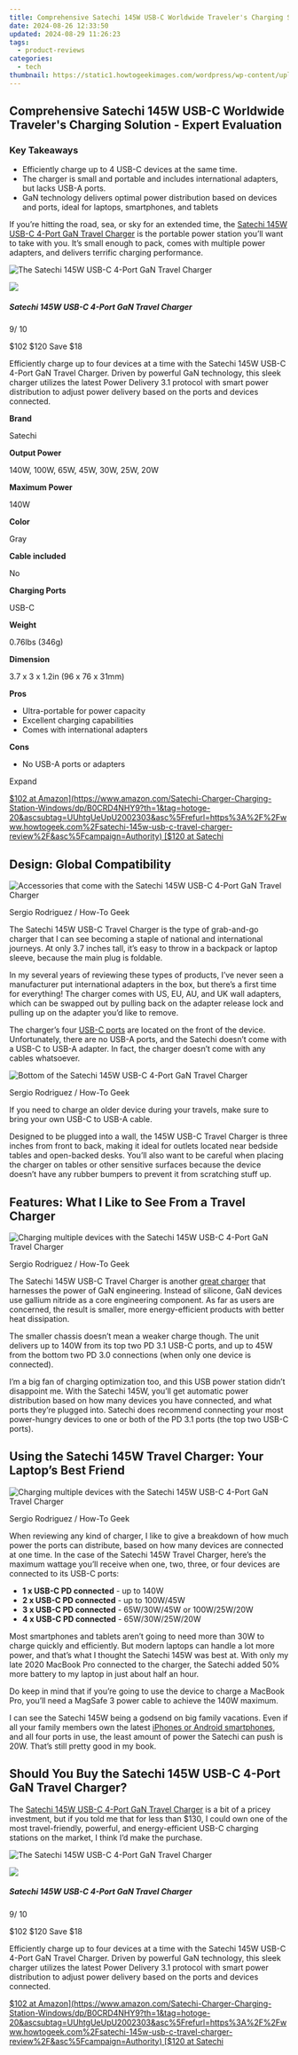 ```yaml
---
title: Comprehensive Satechi 145W USB-C Worldwide Traveler's Charging Solution - Expert Evaluation
date: 2024-08-26 12:33:50
updated: 2024-08-29 11:26:23
tags:
  - product-reviews
categories:
  - tech
thumbnail: https://static1.howtogeekimages.com/wordpress/wp-content/uploads/wm/2024/03/ports-on-the-satechi-145-usb-c-4-port-gan-travel-charger-1jpg_53495778374_o.jpg
---
```


## Comprehensive Satechi 145W USB-C Worldwide Traveler's Charging Solution - Expert Evaluation

### Key Takeaways

* Efficiently charge up to 4 USB-C devices at the same time.
* The charger is small and portable and includes international adapters, but lacks USB-A ports.
* GaN technology delivers optimal power distribution based on devices and ports, ideal for laptops, smartphones, and tablets

 If you’re hitting the road, sea, or sky for an extended time, the [Satechi 145W USB-C 4-Port GaN Travel Charger](https://www.amazon.com/Satechi-Charger-Charging-Station-Windows/dp/B0CRD4NHY9?th=1&tag=hotoge-20&ascsubtag=UUhtgUeUpU2002303&asc%5Frefurl=https%3A%2F%2Fwww.howtogeek.com%2Fsatechi-145w-usb-c-travel-charger-review%2F&asc%5Fcampaign=Authority) is the portable power station you’ll want to take with you. It’s small enough to pack, comes with multiple power adapters, and delivers terrific charging performance.

![The Satechi 145W USB-C 4-Port GaN Travel Charger](https://static1.howtogeekimages.com/wordpress/wp-content/uploads/2024/03/satechi-145w-usb-c-4-port-gan-travel-charger.png) 

![](https://static1.howtogeekimages.com/wordpresshttps://static0.howtogeekimages.com/wordpress/wp-content/uploads/2024/01/htg-rec-2024-2000-1.png) 

#####  Satechi 145W USB-C 4-Port GaN Travel Charger

9/ 10 

$102 $120 Save $18 

  
Efficiently charge up to four devices at a time with the Satechi 145W USB-C 4-Port GaN Travel Charger. Driven by powerful GaN technology, this sleek charger utilizes the latest Power Delivery 3.1 protocol with smart power distribution to adjust power delivery based on the ports and devices connected.

**Brand** 

 Satechi 

**Output Power** 

 140W, 100W, 65W, 45W, 30W, 25W, 20W 

**Maximum Power** 

 140W 

**Color** 

 Gray 

**Cable included** 

 No 

**Charging Ports** 

 USB-C 

**Weight** 

 0.76lbs (346g) 

**Dimension** 

 3.7 x 3 x 1.2in (96 x 76 x 31mm) 

**Pros** 
* Ultra-portable for power capacity
* Excellent charging capabilities
* Comes with international adapters

**Cons** 
* No USB-A ports or adapters

Expand 

[$102 at Amazon](https://www.amazon.com/Satechi-Charger-Charging-Station-Windows/dp/B0CRD4NHY9?th=1&tag=hotoge-20&ascsubtag=UUhtgUeUpU2002303&asc%5Frefurl=https%3A%2F%2Fwww.howtogeek.com%2Fsatechi-145w-usb-c-travel-charger-review%2F&asc%5Fcampaign=Authority) [$120 at Satechi](https://shareasale.com/r.cfm?b=1554062&u=4338022&m=98197&urllink=https%3A%2F%2Fmalaysia-healthcare-travel-council.pxf.io%2F752oeg&afftrack=techidaily) 

##  Design: Global Compatibility

![Accessories that come with the Satechi 145W USB-C 4-Port GaN Travel Charger](https://static1.howtogeekimages.com/wordpress/wp-content/uploads/wm/2024/03/accessories-that-come-with-the-satechi-145-usb-c-4-port-gan-travel-charger-2jpg_53495624758_o.jpg) 

Sergio Rodriguez / How-To Geek

 The Satechi 145W USB-C Travel Charger is the type of grab-and-go charger that I can see becoming a staple of national and international journeys. At only 3.7 inches tall, it’s easy to throw in a backpack or laptop sleeve, because the main plug is foldable.

 In my several years of reviewing these types of products, I’ve never seen a manufacturer put international adapters in the box, but there’s a first time for everything! The charger comes with US, EU, AU, and UK wall adapters, which can be swapped out by pulling back on the adapter release lock and pulling up on the adapter you’d like to remove.

 The charger’s four [USB-C ports](https://extra-approaches.techidaily.com/2024-approved-joint-venture-campaigns-for-brands-on-video-platforms/) are located on the front of the device. Unfortunately, there are no USB-A ports, and the Satechi doesn’t come with a USB-C to USB-A adapter. In fact, the charger doesn’t come with any cables whatsoever.

![Bottom of the Satechi 145W USB-C 4-Port GaN Travel Charger](https://static1.howtogeekimages.com/wordpress/wp-content/uploads/wm/2024/03/bottom-of-the-satechi-145-usb-c-4-port-gan-travel-charger-1jpg_53495480111_o.jpg) 

Sergio Rodriguez / How-To Geek

 If you need to charge an older device during your travels, make sure to bring your own USB-C to USB-A cable.

 Designed to be plugged into a wall, the 145W USB-C Travel Charger is three inches from front to back, making it ideal for outlets located near bedside tables and open-backed desks. You’ll also want to be careful when placing the charger on tables or other sensitive surfaces because the device doesn’t have any rubber bumpers to prevent it from scratching stuff up.

##  Features: What I Like to See From a Travel Charger

![Charging multiple devices with the Satechi 145W USB-C 4-Port GaN Travel Charger](https://static1.howtogeekimages.com/wordpress/wp-content/uploads/wm/2024/03/charging-multiple-devices-with-the-satechi-145-usb-c-4-port-gan-travel-charger-1jpg_53495896910_o.jpg) 

Sergio Rodriguez / How-To Geek

 The Satechi 145W USB-C Travel Charger is another [great charger](https://change-location.techidaily.com/how-to-fix-error-495-while-downloadupdating-android-apps-on-motorola-moto-g13-drfone-by-drfone-fix-android-problems-fix-android-problems/) that harnesses the power of GaN engineering. Instead of silicone, GaN devices use gallium nitride as a core engineering component. As far as users are concerned, the result is smaller, more energy-efficient products with better heat dissipation.

 The smaller chassis doesn’t mean a weaker charge though. The unit delivers up to 140W from its top two PD 3.1 USB-C ports, and up to 45W from the bottom two PD 3.0 connections (when only one device is connected).

 I’m a big fan of charging optimization too, and this USB power station didn’t disappoint me. With the Satechi 145W, you’ll get automatic power distribution based on how many devices you have connected, and what ports they’re plugged into. Satechi does recommend connecting your most power-hungry devices to one or both of the PD 3.1 ports (the top two USB-C ports).

##  Using the Satechi 145W Travel Charger: Your Laptop’s Best Friend

![Charging multiple devices with the Satechi 145W USB-C 4-Port GaN Travel Charger](https://static1.howtogeekimages.com/wordpress/wp-content/uploads/wm/2024/03/charging-multiple-devices-with-the-satechi-145-usb-c-4-port-gan-travel-charger-3jpg_53495897135_o.jpg) 

Sergio Rodriguez / How-To Geek

 When reviewing any kind of charger, I like to give a breakdown of how much power the ports can distribute, based on how many devices are connected at one time. In the case of the Satechi 145W Travel Charger, here’s the maximum wattage you’ll receive when one, two, three, or four devices are connected to its USB-C ports:

* **1 x USB-C PD connected** \- up to 140W
* **2 x USB-C PD connected** \- up to 100W/45W
* **3 x USB-C PD connected** \- 65W/30W/45W or 100W/25W/20W
* **4 x USB-C PD connected** \- 65W/30W/25W/20W

 Most smartphones and tablets aren’t going to need more than 30W to charge quickly and efficiently. But modern laptops can handle a lot more power, and that’s what I thought the Satechi 145W was best at. With only my late 2020 MacBook Pro connected to the charger, the Satechi added 50% more battery to my laptop in just about half an hour.

 Do keep in mind that if you’re going to use the device to charge a MacBook Pro, you’ll need a MagSafe 3 power cable to achieve the 140W maximum.

 I can see the Satechi 145W being a godsend on big family vacations. Even if all your family members own the latest [iPhones or Android smartphones](https://some-techniques.techidaily.com/freedom-in-viewing-is-vlc-more-powerful-than-mpc-for-2024/), and all four ports in use, the least amount of power the Satechi can push is 20W. That’s still pretty good in my book.

##  Should You Buy the Satechi 145W USB-C 4-Port GaN Travel Charger?

 The [Satechi 145W USB-C 4-Port GaN Travel Charger](https://www.amazon.com/Satechi-Charger-Charging-Station-Windows/dp/B0CRD4NHY9?th=1&tag=hotoge-20&ascsubtag=UUhtgUeUpU2002303&asc%5Frefurl=https%3A%2F%2Fwww.howtogeek.com%2Fsatechi-145w-usb-c-travel-charger-review%2F&asc%5Fcampaign=Authority) is a bit of a pricey investment, but if you told me that for less than $130, I could own one of the most travel-friendly, powerful, and energy-efficient USB-C charging stations on the market, I think I’d make the purchase.

![The Satechi 145W USB-C 4-Port GaN Travel Charger](https://static1.howtogeekimages.com/wordpress/wp-content/uploads/2024/03/satechi-145w-usb-c-4-port-gan-travel-charger.png) 

![](https://static1.howtogeekimages.com/wordpresshttps://static0.howtogeekimages.com/wordpress/wp-content/uploads/2024/01/htg-rec-2024-2000-1.png) 

#####  Satechi 145W USB-C 4-Port GaN Travel Charger

9/ 10 

$102 $120 Save $18 

  
Efficiently charge up to four devices at a time with the Satechi 145W USB-C 4-Port GaN Travel Charger. Driven by powerful GaN technology, this sleek charger utilizes the latest Power Delivery 3.1 protocol with smart power distribution to adjust power delivery based on the ports and devices connected.

[$102 at Amazon](https://www.amazon.com/Satechi-Charger-Charging-Station-Windows/dp/B0CRD4NHY9?th=1&tag=hotoge-20&ascsubtag=UUhtgUeUpU2002303&asc%5Frefurl=https%3A%2F%2Fwww.howtogeek.com%2Fsatechi-145w-usb-c-travel-charger-review%2F&asc%5Fcampaign=Authority) [$120 at Satechi](https://shareasale.com/r.cfm?b=1554062&u=4338022&m=98197&urllink=https%3A%2F%2Fmalaysia-healthcare-travel-council.pxf.io%2F752oeg&afftrack=techidaily)

<ins class="adsbygoogle"
     style="display:block"
     data-ad-format="autorelaxed"
     data-ad-client="ca-pub-7571918770474297"
     data-ad-slot="1223367746"></ins>



<ins class="adsbygoogle"
     style="display:block"
     data-ad-client="ca-pub-7571918770474297"
     data-ad-slot="8358498916"
     data-ad-format="auto"
     data-full-width-responsive="true"></ins>
